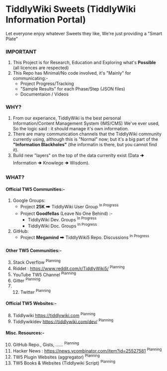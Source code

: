 # TiddlyWiki Sweets (TiddlyWiki Information Portal)
 Let everyone enjoy whatever Sweets they like, We're just providing a "Smart Plate"

### IMPORTANT
1. This Project is for Research, Education and Exploring what's __Possible__  (all licences are respected) 
2. This Repo has Minimal/No code involved, it's "Mainly" for communicating:-
    * Project Progress/Tracking
    * "Sample Results" for each Phase/Step (JSON files)
    * Documentaion / Videos

### WHY?
1. From our experiance, TiddlyWiki is the best personal Information/Content Management System (IMS/CMS) We've ever used, So the logic said : it should manage it's own information.
2. There are many communication channels that the TiddlyWiki community currently using, although this is "Normal" now; but it's a big part of the __"Information Blackholes"__ (the informatin is there, but you cannot find it).
3. Build new "layers" on the top of the data currenlty exist (Data 🠊 Information 🠊 Knowlege 🠊 Wisdom).

### WHAT?
#### Official TW5 Communities:-
1. Google Groups:
   * Project __25K__  🠲  TiddlyWiki User Group <sup>In Progress</sup> 
   * Project __Goodfellas__ (Leave No One Behind) :-
      * TiddlyWiki Dev. Groups  <sup>In Progress</sup> 
      * TiddlyWiki Doc. Groups <sup>In Progress</sup> 
2. GitHub:
   * Project __Megamind__ 🠲 TiddlyWiki5 Repo. Discussions <sup>In Progress</sup> 

#### Other TW5 Communities:-
3. Stack Overflow  <sup>Planning</sup> 
4. Riddet : https://www.reddit.com/r/TiddlyWiki5/  <sup>Planning</sup> 
5. YouTube TW5 Channel  <sup>Planning</sup> 
6. Gitter  <sup>Planning</sup> 
7. 12. Twitter   <sup>Planning</sup> 

#### Official TW5 Websites:-
8. Tiddlywiki https://tiddlywiki.com  <sup>Planning</sup> 
9. Tiddlywikidev https://tiddlywiki.com/dev/  <sup>Planning</sup> 

#### Misc. Resources:-
10. GitHub Repo., Gists, ......  <sup>Planning</sup> 
11. Hacker News : https://news.ycombinator.com/item?id=25527581  <sup>Planning</sup> 
12. TW5 Plugin Websites (aggregator)  <sup>Planning</sup> 
13. TW5 Books & Websites (Tiddlywiki Script)  <sup>Planning</sup> 




